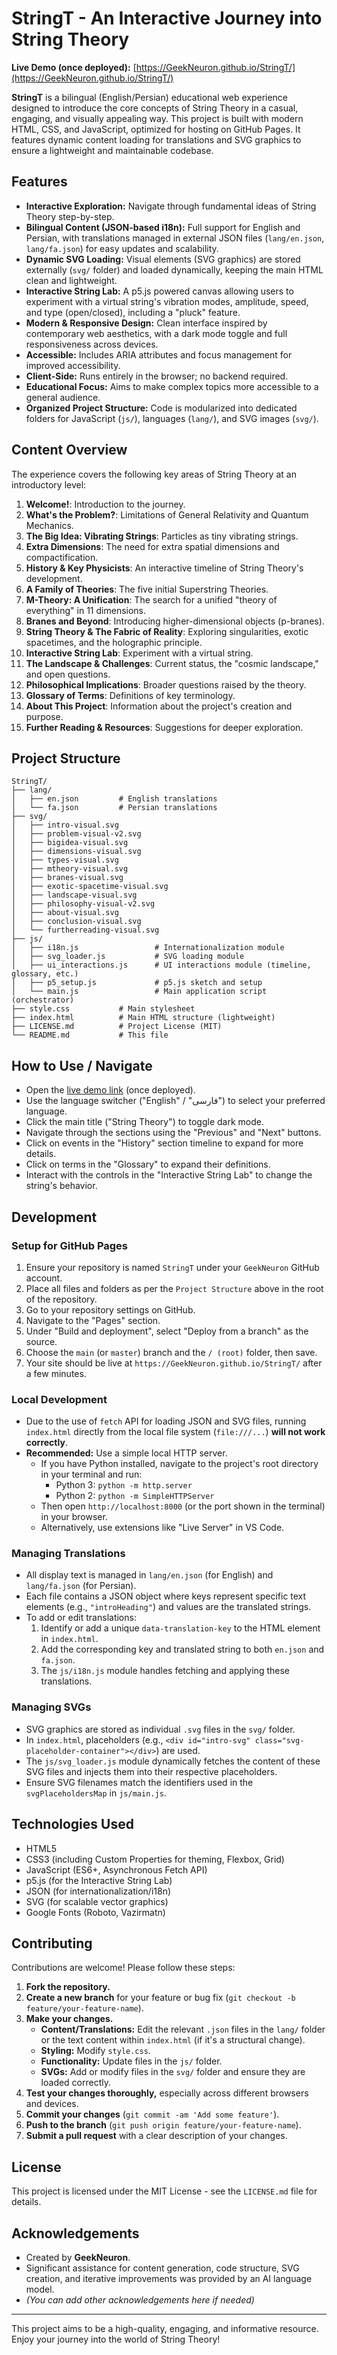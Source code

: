 # StringT - An Interactive Journey into String Theory

**Live Demo (once deployed):** [https://GeekNeuron.github.io/StringT/](https://GeekNeuron.github.io/StringT/)

**StringT** is a bilingual (English/Persian) educational web experience designed to introduce the core concepts of String Theory in a casual, engaging, and visually appealing way. This project is built with modern HTML, CSS, and JavaScript, optimized for hosting on GitHub Pages. It features dynamic content loading for translations and SVG graphics to ensure a lightweight and maintainable codebase.

## Features

* **Interactive Exploration:** Navigate through fundamental ideas of String Theory step-by-step.
* **Bilingual Content (JSON-based i18n):** Full support for English and Persian, with translations managed in external JSON files (`lang/en.json`, `lang/fa.json`) for easy updates and scalability.
* **Dynamic SVG Loading:** Visual elements (SVG graphics) are stored externally (`svg/` folder) and loaded dynamically, keeping the main HTML clean and lightweight.
* **Interactive String Lab:** A p5.js powered canvas allowing users to experiment with a virtual string's vibration modes, amplitude, speed, and type (open/closed), including a "pluck" feature.
* **Modern & Responsive Design:** Clean interface inspired by contemporary web aesthetics, with a dark mode toggle and full responsiveness across devices.
* **Accessible:** Includes ARIA attributes and focus management for improved accessibility.
* **Client-Side:** Runs entirely in the browser; no backend required.
* **Educational Focus:** Aims to make complex topics more accessible to a general audience.
* **Organized Project Structure:** Code is modularized into dedicated folders for JavaScript (`js/`), languages (`lang/`), and SVG images (`svg/`).

## Content Overview

The experience covers the following key areas of String Theory at an introductory level:

1.  **Welcome!**: Introduction to the journey.
2.  **What's the Problem?**: Limitations of General Relativity and Quantum Mechanics.
3.  **The Big Idea: Vibrating Strings**: Particles as tiny vibrating strings.
4.  **Extra Dimensions**: The need for extra spatial dimensions and compactification.
5.  **History & Key Physicists**: An interactive timeline of String Theory's development.
6.  **A Family of Theories**: The five initial Superstring Theories.
7.  **M-Theory: A Unification**: The search for a unified "theory of everything" in 11 dimensions.
8.  **Branes and Beyond**: Introducing higher-dimensional objects (p-branes).
9.  **String Theory & The Fabric of Reality**: Exploring singularities, exotic spacetimes, and the holographic principle.
10. **Interactive String Lab**: Experiment with a virtual string.
11. **The Landscape & Challenges**: Current status, the "cosmic landscape," and open questions.
12. **Philosophical Implications**: Broader questions raised by the theory.
13. **Glossary of Terms**: Definitions of key terminology.
14. **About This Project**: Information about the project's creation and purpose.
15. **Further Reading & Resources**: Suggestions for deeper exploration.

## Project Structure

```
StringT/
├── lang/
│   ├── en.json         # English translations
│   └── fa.json         # Persian translations
├── svg/
│   ├── intro-visual.svg
│   ├── problem-visual-v2.svg
│   ├── bigidea-visual.svg
│   ├── dimensions-visual.svg
│   ├── types-visual.svg
│   ├── mtheory-visual.svg
│   ├── branes-visual.svg
│   ├── exotic-spacetime-visual.svg
│   ├── landscape-visual.svg
│   ├── philosophy-visual-v2.svg
│   ├── about-visual.svg
│   ├── conclusion-visual.svg
│   └── furtherreading-visual.svg
├── js/
│   ├── i18n.js                 # Internationalization module
│   ├── svg_loader.js           # SVG loading module
│   ├── ui_interactions.js      # UI interactions module (timeline, glossary, etc.)
│   ├── p5_setup.js             # p5.js sketch and setup
│   └── main.js                 # Main application script (orchestrator)
├── style.css           # Main stylesheet
├── index.html          # Main HTML structure (lightweight)
├── LICENSE.md          # Project License (MIT)
└── README.md           # This file
```

## How to Use / Navigate

* Open the [live demo link](https://GeekNeuron.github.io/StringT/) (once deployed).
* Use the language switcher ("English" / "فارسی") to select your preferred language.
* Click the main title ("String Theory") to toggle dark mode.
* Navigate through the sections using the "Previous" and "Next" buttons.
* Click on events in the "History" section timeline to expand for more details.
* Click on terms in the "Glossary" to expand their definitions.
* Interact with the controls in the "Interactive String Lab" to change the string's behavior.

## Development

### Setup for GitHub Pages

1.  Ensure your repository is named `StringT` under your `GeekNeuron` GitHub account.
2.  Place all files and folders as per the `Project Structure` above in the root of the repository.
3.  Go to your repository settings on GitHub.
4.  Navigate to the "Pages" section.
5.  Under "Build and deployment", select "Deploy from a branch" as the source.
6.  Choose the `main` (or `master`) branch and the `/ (root)` folder, then save.
7.  Your site should be live at `https://GeekNeuron.github.io/StringT/` after a few minutes.

### Local Development

* Due to the use of `fetch` API for loading JSON and SVG files, running `index.html` directly from the local file system (`file:///...`) **will not work correctly**.
* **Recommended:** Use a simple local HTTP server.
    * If you have Python installed, navigate to the project's root directory in your terminal and run:
        * Python 3: `python -m http.server`
        * Python 2: `python -m SimpleHTTPServer`
    * Then open `http://localhost:8000` (or the port shown in the terminal) in your browser.
    * Alternatively, use extensions like "Live Server" in VS Code.

### Managing Translations

* All display text is managed in `lang/en.json` (for English) and `lang/fa.json` (for Persian).
* Each file contains a JSON object where keys represent specific text elements (e.g., `"introHeading"`) and values are the translated strings.
* To add or edit translations:
    1.  Identify or add a unique `data-translation-key` to the HTML element in `index.html`.
    2.  Add the corresponding key and translated string to both `en.json` and `fa.json`.
    3.  The `js/i18n.js` module handles fetching and applying these translations.

### Managing SVGs

* SVG graphics are stored as individual `.svg` files in the `svg/` folder.
* In `index.html`, placeholders (e.g., `<div id="intro-svg" class="svg-placeholder-container"></div>`) are used.
* The `js/svg_loader.js` module dynamically fetches the content of these SVG files and injects them into their respective placeholders.
* Ensure SVG filenames match the identifiers used in the `svgPlaceholdersMap` in `js/main.js`.

## Technologies Used

* HTML5
* CSS3 (including Custom Properties for theming, Flexbox, Grid)
* JavaScript (ES6+, Asynchronous Fetch API)
* p5.js (for the Interactive String Lab)
* JSON (for internationalization/i18n)
* SVG (for scalable vector graphics)
* Google Fonts (Roboto, Vazirmatn)

## Contributing

Contributions are welcome! Please follow these steps:

1.  **Fork the repository.**
2.  **Create a new branch** for your feature or bug fix (`git checkout -b feature/your-feature-name`).
3.  **Make your changes.**
    * **Content/Translations:** Edit the relevant `.json` files in the `lang/` folder or the text content within `index.html` (if it's a structural change).
    * **Styling:** Modify `style.css`.
    * **Functionality:** Update files in the `js/` folder.
    * **SVGs:** Add or modify files in the `svg/` folder and ensure they are loaded correctly.
4.  **Test your changes thoroughly,** especially across different browsers and devices.
5.  **Commit your changes** (`git commit -am 'Add some feature'`).
6.  **Push to the branch** (`git push origin feature/your-feature-name`).
7.  **Submit a pull request** with a clear description of your changes.

## License

This project is licensed under the MIT License - see the `LICENSE.md` file for details.

## Acknowledgements

* Created by **GeekNeuron**.
* Significant assistance for content generation, code structure, SVG creation, and iterative improvements was provided by an AI language model.
* *(You can add other acknowledgements here if needed)*

---

This project aims to be a high-quality, engaging, and informative resource. Enjoy your journey into the world of String Theory!
